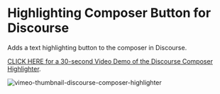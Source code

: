 # Highlighting Composer Button for Discourse

Adds a text highlighting button to the composer in Discourse.

<p><a href="https://vimeo.com/860540857">CLICK HERE for a 30-second Video Demo of the Discourse Composer Highlighter</a>.</p>

![vimeo-thumbnail-discourse-composer-highlighter](https://github.com/denvergeeks/discourse-highlight-wrap-theme-component/assets/322529/0bbaeb3e-ee90-441f-8411-4fe29079e1ce)

